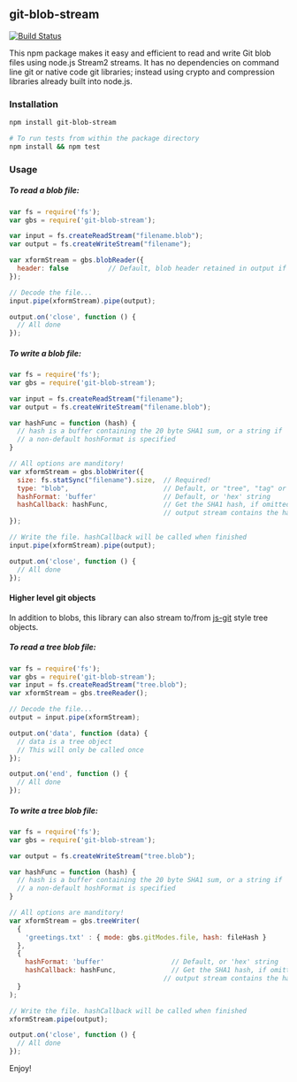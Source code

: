 ## git-blob-stream

[![Build Status](https://travis-ci.org/vsivsi/git-blob-stream.svg)](https://travis-ci.org/vsivsi/git-blob-stream)

This npm package makes it easy and efficient to read and write Git blob files using node.js Stream2 streams. It has no dependencies on command line git or native code git libraries; instead using crypto and compression libraries already built into node.js.

### Installation

```bash
npm install git-blob-stream

# To run tests from within the package directory
npm install && npm test
```

### Usage

##### To read a blob file:

```javascript
var fs = require('fs');
var gbs = require('git-blob-stream');

var input = fs.createReadStream("filename.blob");
var output = fs.createWriteStream("filename");

var xformStream = gbs.blobReader({
  header: false          // Default, blob header retained in output if truthy
});

// Decode the file...
input.pipe(xformStream).pipe(output);

output.on('close', function () {
  // All done
});
```

##### To write a blob file:

```javascript
var fs = require('fs');
var gbs = require('git-blob-stream');

var input = fs.createReadStream("filename");
var output = fs.createWriteStream("filename.blob");

var hashFunc = function (hash) {
  // hash is a buffer containing the 20 byte SHA1 sum, or a string if
  // a non-default hoshFormat is specified
}

// All options are manditory!
var xformStream = gbs.blobWriter({
  size: fs.statSync("filename").size,  // Required!
  type: "blob",                        // Default, or "tree", "tag" or "commit"
  hashFormat: 'buffer'                 // Default, or 'hex' string
  hashCallback: hashFunc,              // Get the SHA1 hash, if omitted
                                       // output stream contains the hash
});

// Write the file. hashCallback will be called when finished
input.pipe(xformStream).pipe(output);

output.on('close', function () {
  // All done
});
```

#### Higher level git objects

In addition to blobs, this library can also stream to/from [js-git](https://github.com/creationix) style tree objects.

##### To read a tree blob file:

```javascript
var fs = require('fs');
var gbs = require('git-blob-stream');
var input = fs.createReadStream("tree.blob");
var xformStream = gbs.treeReader();

// Decode the file...
output = input.pipe(xformStream);

output.on('data', function (data) {
  // data is a tree object
  // This will only be called once
});

output.on('end', function () {
  // All done
});
```

##### To write a tree blob file:

```javascript
var fs = require('fs');
var gbs = require('git-blob-stream');

var output = fs.createWriteStream("tree.blob");

var hashFunc = function (hash) {
  // hash is a buffer containing the 20 byte SHA1 sum, or a string if
  // a non-default hoshFormat is specified
}

// All options are manditory!
var xformStream = gbs.treeWriter(
  {
    'greetings.txt' : { mode: gbs.gitModes.file, hash: fileHash }
  },
  {
    hashFormat: 'buffer'                 // Default, or 'hex' string
    hashCallback: hashFunc,              // Get the SHA1 hash, if omitted
                                       // output stream contains the hash
  }
);

// Write the file. hashCallback will be called when finished
xformStream.pipe(output);

output.on('close', function () {
  // All done
});
```

Enjoy!
